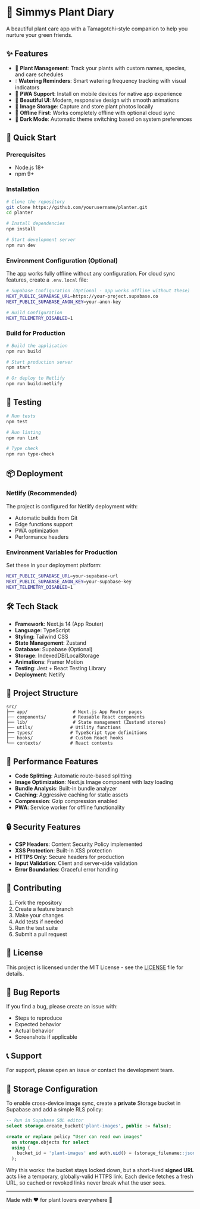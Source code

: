 # 🌱 Simmys Plant Diary

A beautiful plant care app with a Tamagotchi-style companion to help you nurture your green friends.

## ✨ Features

- 🌿 **Plant Management**: Track your plants with custom names, species, and care schedules
- 💧 **Watering Reminders**: Smart watering frequency tracking with visual indicators
- 📱 **PWA Support**: Install on mobile devices for native app experience
- 🎨 **Beautiful UI**: Modern, responsive design with smooth animations
- 📸 **Image Storage**: Capture and store plant photos locally
- 🔄 **Offline First**: Works completely offline with optional cloud sync
- 🌙 **Dark Mode**: Automatic theme switching based on system preferences

## 🚀 Quick Start

### Prerequisites
- Node.js 18+ 
- npm 9+

### Installation

```bash
# Clone the repository
git clone https://github.com/yourusername/planter.git
cd planter

# Install dependencies
npm install

# Start development server
npm run dev
```

### Environment Configuration (Optional)

The app works fully offline without any configuration. For cloud sync features, create a `.env.local` file:

```bash
# Supabase Configuration (Optional - app works offline without these)
NEXT_PUBLIC_SUPABASE_URL=https://your-project.supabase.co
NEXT_PUBLIC_SUPABASE_ANON_KEY=your-anon-key

# Build Configuration
NEXT_TELEMETRY_DISABLED=1
```

### Build for Production

```bash
# Build the application
npm run build

# Start production server
npm start

# Or deploy to Netlify
npm run build:netlify
```

## 🧪 Testing

```bash
# Run tests
npm test

# Run linting
npm run lint

# Type check
npm run type-check
```

## 📦 Deployment

### Netlify (Recommended)

The project is configured for Netlify deployment with:
- Automatic builds from Git
- Edge functions support
- PWA optimization
- Performance headers

### Environment Variables for Production

Set these in your deployment platform:

```bash
NEXT_PUBLIC_SUPABASE_URL=your-supabase-url
NEXT_PUBLIC_SUPABASE_ANON_KEY=your-supabase-key
NEXT_TELEMETRY_DISABLED=1
```

## 🛠️ Tech Stack

- **Framework**: Next.js 14 (App Router)
- **Language**: TypeScript
- **Styling**: Tailwind CSS
- **State Management**: Zustand
- **Database**: Supabase (Optional)
- **Storage**: IndexedDB/LocalStorage
- **Animations**: Framer Motion
- **Testing**: Jest + React Testing Library
- **Deployment**: Netlify

## 📁 Project Structure

```
src/
├── app/                 # Next.js App Router pages
├── components/          # Reusable React components
├── lib/                 # State management (Zustand stores)
├── utils/              # Utility functions
├── types/              # TypeScript type definitions
├── hooks/              # Custom React hooks
└── contexts/           # React contexts
```

## 🎯 Performance Features

- **Code Splitting**: Automatic route-based splitting
- **Image Optimization**: Next.js Image component with lazy loading
- **Bundle Analysis**: Built-in bundle analyzer
- **Caching**: Aggressive caching for static assets
- **Compression**: Gzip compression enabled
- **PWA**: Service worker for offline functionality

## 🔒 Security Features

- **CSP Headers**: Content Security Policy implemented
- **XSS Protection**: Built-in XSS protection
- **HTTPS Only**: Secure headers for production
- **Input Validation**: Client and server-side validation
- **Error Boundaries**: Graceful error handling

## 🤝 Contributing

1. Fork the repository
2. Create a feature branch
3. Make your changes
4. Add tests if needed
5. Run the test suite
6. Submit a pull request

## 📄 License

This project is licensed under the MIT License - see the [LICENSE](LICENSE) file for details.

## 🐛 Bug Reports

If you find a bug, please create an issue with:
- Steps to reproduce
- Expected behavior
- Actual behavior
- Screenshots if applicable

## 📞 Support

For support, please open an issue or contact the development team.

## 📸 Storage Configuration

To enable cross-device image sync, create a **private** Storage bucket in Supabase and add a simple RLS policy:

```sql
-- Run in Supabase SQL editor
select storage.create_bucket('plant-images', public := false);

create or replace policy "User can read own images"
  on storage.objects for select
  using (
    bucket_id = 'plant-images' and auth.uid() = (storage_filename::json ->> 'user_id')::uuid
  );
```

Why this works: the bucket stays locked down, but a short-lived **signed URL** acts like a temporary, globally-valid HTTPS link. Each device fetches a fresh URL, so cached or revoked links never break what the user sees.

---

Made with ❤️ for plant lovers everywhere 🌱